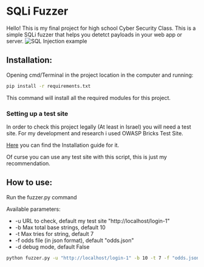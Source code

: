 

# SQLi Fuzzer

Hello! This is my final project for high school Cyber Security Class.
This is a simple SQLi fuzzer that helps you detetct payloads in your web app or server.
![SQL Injection example](https://miro.medium.com/max/2760/1*NTwLMRZq40UhhEDhciaeVQ.png)
## Installation:
Opening cmd/Terminal in the project location in the computer and running:

```sh
pip install -r requirements.txt
```

This command will install all the required modules for this project.

### Setting up a test site
In order to check this project legally (At least in Israel) you will need a test site.
For my development and research i used OWASP Bricks Test Site.

[Here](https://sechow.com/bricks/docs/installation.html) you can find the Installation guide for it.

Of curse you can use any test site with this script, this is just my recommendation.

## How to use:
Run the fuzzer.py command

Available parameters:
-    -u URL to check, default my test site "http://localhost/login-1"
-    -b Max total base strings, default 10
-    -t Max tries for string, default 7
-    -f odds file (in json format), default "odds.json"
-    -d debug mode, default False

```sh
python fuzzer.py -u "http://localhost/login-1" -b 10 -t 7 -f "odds.json" -d
```
